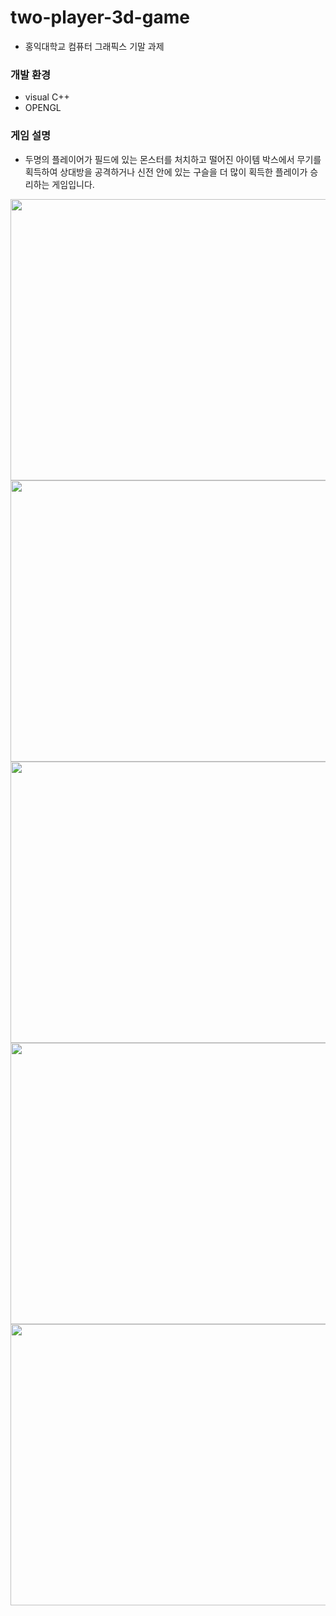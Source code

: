 # two-player-3d-game
* 홍익대학교 컴퓨터 그래픽스 기말 과제

### 개발 환경
- visual C++
- OPENGL

### 게임 설명
* 두명의 플레이어가 필드에 있는 몬스터를 처치하고 떨어진 아이템 박스에서 무기를 획득하여 상대방을 공격하거나 신전 안에 있는 구슬을 더 많이 획득한 플레이가 승리하는 게임입니다.
  
<img src="https://user-images.githubusercontent.com/36150943/91577276-715b0700-e983-11ea-9656-de161fb50c3f.png" width="800" height="450">
<img src="https://user-images.githubusercontent.com/36150943/91577280-728c3400-e983-11ea-9eb5-84f6829b839e.png" width="800" height="450">
<img src="https://user-images.githubusercontent.com/36150943/91577303-79b34200-e983-11ea-9994-dc38b568106a.png" width="800" height="450">
<img src="https://user-images.githubusercontent.com/36150943/91577679-02ca7900-e984-11ea-8d62-1fc292db0af1.png" width="800" height="450">
<img src="https://user-images.githubusercontent.com/36150943/91577307-7b7d0580-e983-11ea-8ae2-cd83f8bd1d7a.png" width="800" height="450">
